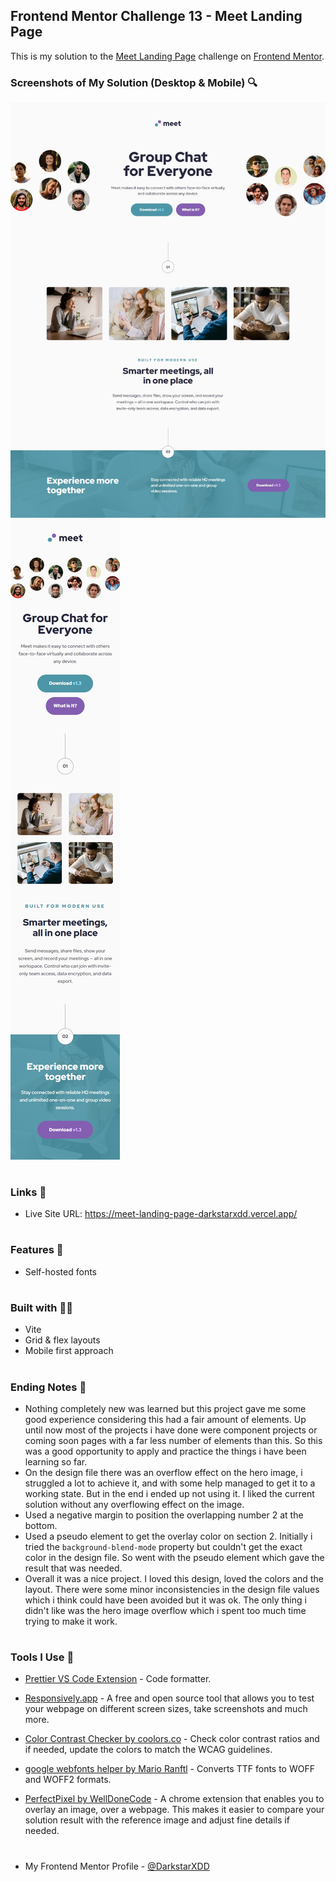 ## Frontend Mentor Challenge 13 - Meet Landing Page

This is my solution to the [Meet Landing Page](https://www.frontendmentor.io/challenges/meet-landing-page-rbTDS6OUR) challenge on [Frontend Mentor](https://www.frontendmentor.io/).

### Screenshots of My Solution (Desktop & Mobile) 🔍

![](./solution_screenshots/screenshot_desktop.jpeg)
![](./solution_screenshots/screenshot_mobile.jpeg)

#

### Links 🔗

- Live Site URL: https://meet-landing-page-darkstarxdd.vercel.app/

#

### Features 🎉

- Self-hosted fonts

#

### Built with 🔧🔨

- Vite
- Grid & flex layouts
- Mobile first approach

#

### Ending Notes 📝

- Nothing completely new was learned but this project gave me some good experience considering this had a fair amount of elements. Up until now most of the projects i have done were component projects or coming soon pages with a far less number of elements than this. So this was a good opportunity to apply and practice the things i have been learning so far.
- On the design file there was an overflow effect on the hero image, i struggled a lot to achieve it, and with some help managed to get it to a working state. But in the end i ended up not using it. I liked the current solution without any overflowing effect on the image.
- Used a negative margin to position the overlapping number 2 at the bottom.
- Used a pseudo element to get the overlay color on section 2. Initially i tried the `background-blend-mode` property but couldn't get the exact color in the design file. So went with the pseudo element which gave the result that was needed.
- Overall it was a nice project. I loved this design, loved the colors and the layout. There were some minor inconsistencies in the design file values which i think could have been avoided but it was ok. The only thing i didn't like was the hero image overflow which i spent too much time trying to make it work.

#

### Tools I Use 🔧

- [Prettier VS Code Extension](https://marketplace.visualstudio.com/items?itemName=esbenp.prettier-vscode) - Code formatter.

- [Responsively.app](https://responsively.app/) - A free and open source tool that allows you to test your webpage on different screen sizes, take screenshots and much more.

- [Color Contrast Checker by coolors.co](https://coolors.co/contrast-checker/112a46-acc8e5) - Check color contrast ratios and if needed, update the colors to match the WCAG guidelines.

- [google webfonts helper by Mario Ranftl](https://gwfh.mranftl.com/fonts) - Converts TTF fonts to WOFF and WOFF2 formats.

- [PerfectPixel by WellDoneCode](https://chromewebstore.google.com/detail/perfectpixel-by-welldonec/dkaagdgjmgdmbnecmcefdhjekcoceebi) - A chrome extension that enables you to overlay an image, over a webpage. This makes it easier to compare your solution result with the reference image and adjust fine details if needed.

#

- My Frontend Mentor Profile - [@DarkstarXDD](https://www.frontendmentor.io/profile/DarkstarXDD)
